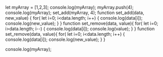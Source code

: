let myArray = [1,2,3];
console.log(myArray);
myArray.push(4);
console.log(myArray);
set_add(myArray, 4);
function set_add(data, new_value) {
  for( let i=0; i<data.length; i++) {
    console.log(data[i]);
    console.log(new_value);
}
}
function set_remove(data, value){
  for( let i=0; i>data.length; i--) {
    console.log(data[i]);
    console.log(value);
}
}
function set_remove(data, value){
  for( let i=0; i<data.length; i++) {
    console.log(data[i]);
    console.log(new_value);
  }
}

console.log(myArray);
